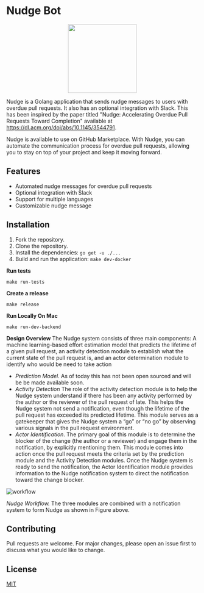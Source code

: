 # Nudge Bot
<p align="center">
<img src="https://nudgebt.app/logo.png" width="180px"/>
</p>

Nudge is a Golang application that sends nudge messages to users with overdue pull requests. It also has an optional
integration with Slack. This has been inspired by the paper titled "Nudge: Accelerating Overdue Pull Requests Toward
Completion" available at https://dl.acm.org/doi/abs/10.1145/3544791.

Nudge is available to use on GitHub Marketplace. With Nudge, you can automate the communication process for overdue pull
requests, allowing you to stay on top of your project and keep it moving forward.

## Features

- Automated nudge messages for overdue pull requests
- Optional integration with Slack
- Support for multiple languages
- Customizable nudge message

## Installation

1. Fork the repository.
2. Clone the repository.
3. Install the dependencies: ```go get -u ./...```
4. Build and run the application: ```make dev-docker```

**Run tests**
```shell
make run-tests
```

**Create a release**
```shell
make release
```

**Run Locally On Mac**

```shell
make run-dev-backend
```

**Design Overview**
The Nudge system consists of three main components: A machine learning-based effort estimation
model that predicts the lifetime of a given pull request, an activity detection module to establish
what the current state of the pull request is, and an actor determination module to identify who
would be need to take action

* _Prediction Model._ As of today this has not been open sourced and will be be made available soon.
* _Activity Detection_ The role of the activity detection module is to help the Nudge system understand if there has
  been any activity performed by the author or the reviewer of the pull request of
  late. This helps the Nudge system not send a notification, even though the lifetime of the pull request has exceeded
  its predicted lifetime. This module serves as a gatekeeper that gives the Nudge
  system a “go” or “no go” by observing various signals in the pull request environment.
* _Actor Identification_. The primary goal of this module is to determine the blocker of the change
  (the author or a reviewer) and engage them in the notification, by explicitly mentioning them. This
  module comes into action once the pull request meets the criteria set by the prediction module
  and the Activity Detection modules. Once the Nudge system is ready to send the notification, the
  Actor Identification module provides information to the Nudge notification system to direct the
  notification toward the change blocker.

![workflow](data/flow.png)

_Nudge Workflow._ The three modules are combined with a notification system to form Nudge as
shown in Figure above.

## Contributing

Pull requests are welcome. For major changes, please open an issue first to discuss what you would like to change.

## License

[MIT](https://choosealicense.com/licenses/mit/)